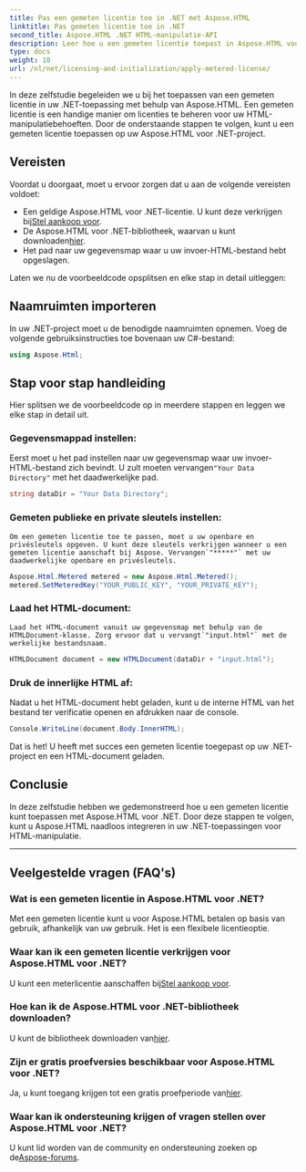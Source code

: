 ```yaml
---
title: Pas een gemeten licentie toe in .NET met Aspose.HTML
linktitle: Pas gemeten licentie toe in .NET
second_title: Aspose.HTML .NET HTML-manipulatie-API
description: Leer hoe u een gemeten licentie toepast in Aspose.HTML voor .NET. Beheer uw HTML-manipulatiebehoeften efficiënt. Begin nu!
type: docs
weight: 10
url: /nl/net/licensing-and-initialization/apply-metered-license/
---
```

In deze zelfstudie begeleiden we u bij het toepassen van een gemeten licentie in uw .NET-toepassing met behulp van Aspose.HTML. Een gemeten licentie is een handige manier om licenties te beheren voor uw HTML-manipulatiebehoeften. Door de onderstaande stappen te volgen, kunt u een gemeten licentie toepassen op uw Aspose.HTML voor .NET-project.

## Vereisten

Voordat u doorgaat, moet u ervoor zorgen dat u aan de volgende vereisten voldoet:

-  Een geldige Aspose.HTML voor .NET-licentie. U kunt deze verkrijgen bij[Stel aankoop voor](https://purchase.aspose.com/buy).
-  De Aspose.HTML voor .NET-bibliotheek, waarvan u kunt downloaden[hier](https://releases.aspose.com/html/net/).
- Het pad naar uw gegevensmap waar u uw invoer-HTML-bestand hebt opgeslagen.

Laten we nu de voorbeeldcode opsplitsen en elke stap in detail uitleggen:

## Naamruimten importeren

In uw .NET-project moet u de benodigde naamruimten opnemen. Voeg de volgende gebruiksinstructies toe bovenaan uw C#-bestand:

```csharp
using Aspose.Html;
```

## Stap voor stap handleiding

Hier splitsen we de voorbeeldcode op in meerdere stappen en leggen we elke stap in detail uit.

### Gegevensmappad instellen:

   Eerst moet u het pad instellen naar uw gegevensmap waar uw invoer-HTML-bestand zich bevindt. U zult moeten vervangen`"Your Data Directory"` met het daadwerkelijke pad.

   ```csharp
   string dataDir = "Your Data Directory";
   ```

### Gemeten publieke en private sleutels instellen:

    Om een gemeten licentie toe te passen, moet u uw openbare en privésleutels opgeven. U kunt deze sleutels verkrijgen wanneer u een gemeten licentie aanschaft bij Aspose. Vervangen`"*****"` met uw daadwerkelijke openbare en privésleutels.

   ```csharp
   Aspose.Html.Metered metered = new Aspose.Html.Metered();
   metered.SetMeteredKey("YOUR_PUBLIC_KEY", "YOUR_PRIVATE_KEY");
   ```

### Laad het HTML-document:

    Laad het HTML-document vanuit uw gegevensmap met behulp van de HTMLDocument-klasse. Zorg ervoor dat u vervangt`"input.html"` met de werkelijke bestandsnaam.

   ```csharp
   HTMLDocument document = new HTMLDocument(dataDir + "input.html");
   ```

### Druk de innerlijke HTML af:

   Nadat u het HTML-document hebt geladen, kunt u de interne HTML van het bestand ter verificatie openen en afdrukken naar de console.

   ```csharp
   Console.WriteLine(document.Body.InnerHTML);
   ```

Dat is het! U heeft met succes een gemeten licentie toegepast op uw .NET-project en een HTML-document geladen.

## Conclusie

In deze zelfstudie hebben we gedemonstreerd hoe u een gemeten licentie kunt toepassen met Aspose.HTML voor .NET. Door deze stappen te volgen, kunt u Aspose.HTML naadloos integreren in uw .NET-toepassingen voor HTML-manipulatie.

---

## Veelgestelde vragen (FAQ's)

### Wat is een gemeten licentie in Aspose.HTML voor .NET?
Met een gemeten licentie kunt u voor Aspose.HTML betalen op basis van gebruik, afhankelijk van uw gebruik. Het is een flexibele licentieoptie.

### Waar kan ik een gemeten licentie verkrijgen voor Aspose.HTML voor .NET?
 U kunt een meterlicentie aanschaffen bij[Stel aankoop voor](https://purchase.aspose.com/buy).

### Hoe kan ik de Aspose.HTML voor .NET-bibliotheek downloaden?
 U kunt de bibliotheek downloaden van[hier](https://releases.aspose.com/html/net/).

### Zijn er gratis proefversies beschikbaar voor Aspose.HTML voor .NET?
 Ja, u kunt toegang krijgen tot een gratis proefperiode van[hier](https://releases.aspose.com/).

### Waar kan ik ondersteuning krijgen of vragen stellen over Aspose.HTML voor .NET?
 U kunt lid worden van de community en ondersteuning zoeken op de[Aspose-forums](https://forum.aspose.com/).